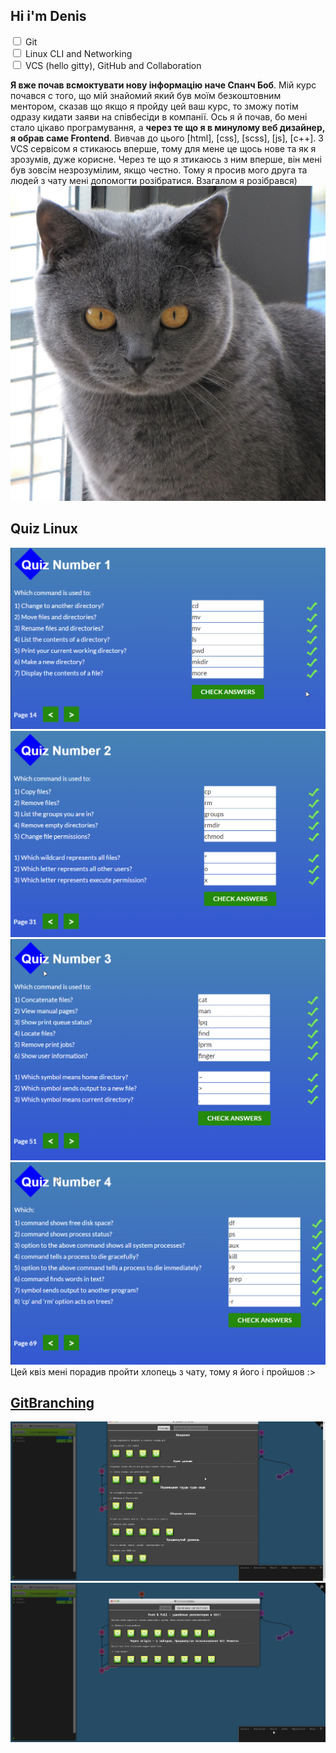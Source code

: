 ## Hi i'm Denis 

<form>
<label>
    <input type="checkbox" name="languages" value="Git">
    Git
  </label>
<br>
<label>
    <input type="checkbox" name="languages" value="ClI">
    Linux CLI and Networking
  </label>
<br>
<label>
    <input type="checkbox" name="languages" value="VCS">
    VCS (hello gitty), GitHub and Collaboration
  </label>
</form>

<strong>Я вже почав всмоктувати нову інформацію наче Спанч Боб</strong>. Мій курс почався с того, що мій знайомий який був моїм безкоштовним ментором, сказав що якщо я пройду цей ваш курс, то зможу потім одразу кидати заяви на співбесіди в компанії. Ось я й почав, бо мені стало цікаво програмування, а <strong>через те що я в минулому веб дизайнер, я обрав саме Frontend</strong>. Вивчав до цього [html], [css], [scss], [js], [c++]. З VCS сервісом я стикаюсь вперше, тому для мене це щось нове та як я зрозумів, дуже корисне. Через те що я зтикаюсь з ним вперше, він мені був зовсім незрозумілим, якщо честно. Тому я просив мого друга та людей з чату мені допомогти розібратися. Взагалом я розібрався)
<img src="img/cat.jpg">

## Quiz Linux 
<img src="0/quiz1.png">
<img src="0/quiz2.png">
<img src="0/quiz3.png">
<img src="0/quiz4.png">
Цей квіз мені порадив пройти хлопець з чату, тому я його і пройшов :>

## <a href="https://learngitbranching.js.org/">GitBranching</a>
<img src="0/lb1.png">
<img src="0/lb2.png">
